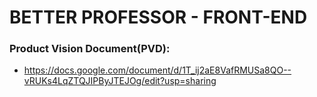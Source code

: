 # BETTER PROFESSOR - FRONT-END

### Product Vision Document(PVD):
  - https://docs.google.com/document/d/1T_ij2aE8VafRMUSa8QO--vRUKs4LqZTQJIPByJTEJOg/edit?usp=sharing